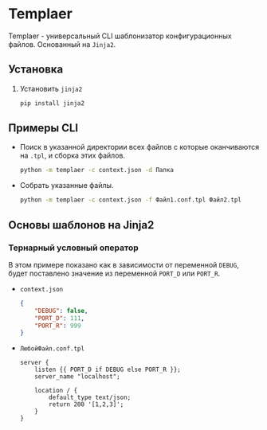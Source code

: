 # Templaer

Templaer - универсальный CLI шаблонизатор конфигурационных файлов. Основанный на `Jinja2`.

## Установка

1. Установить `jinja2`

    ```bash
    pip install jinja2
    ```

## Примеры CLI

- Поиск в указанной директории всех файлов с которые оканчиваются на `.tpl`, и сборка этих файлов.

    ```bash
    python -m templaer -c context.json -d Папка  
    ```

- Собрать указанные файлы.

    ```bash
    python -m templaer -c context.json -f Файл1.conf.tpl Файл2.tpl
    ```

## Основы шаблонов на Jinja2

### Тернарный условный оператор

В этом примере показано как в зависимости от переменной `DEBUG`, будет поставлено значение из переменной `PORT_D` или `PORT_R`.

- `context.json`

    ```json
    {
        "DEBUG": false,
        "PORT_D": 111,
        "PORT_R": 999
    }
    ```

- `ЛюбойФайл.conf.tpl`

    ```nginx
    server {
        listen {{ PORT_D if DEBUG else PORT_R }};
        server_name "localhost";

        location / {
            default_type text/json;
            return 200 '[1,2,3]';
        }
    }
    ```
